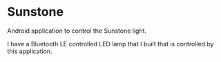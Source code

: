 # Sunstone
Android application to control the Sunstone light.

I have a Bluetooth LE controlled LED lamp that I built that is controlled by this application.

